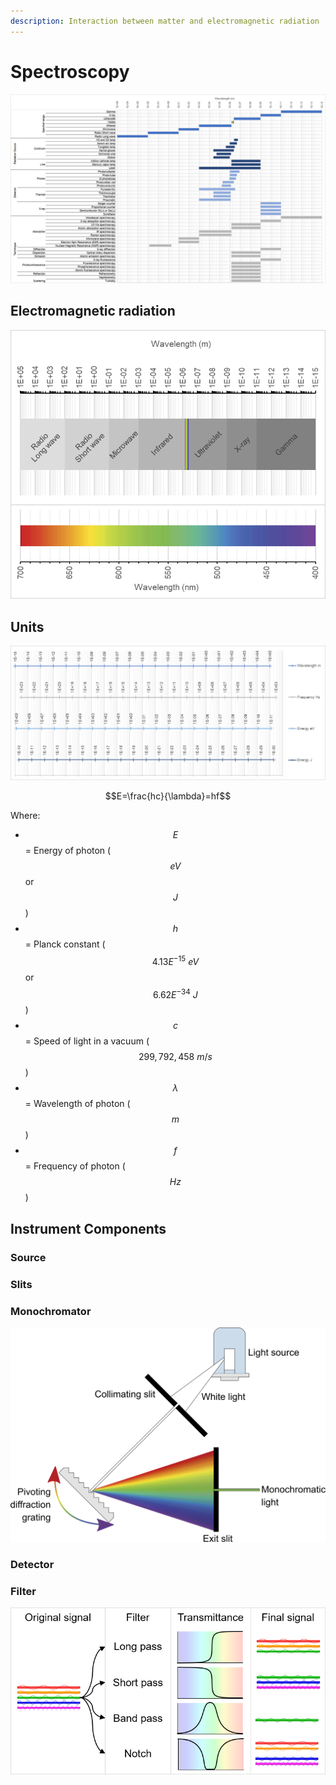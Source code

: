 ```yaml
---
description: Interaction between matter and electromagnetic radiation
---
```


# Spectroscopy



![](<../../../.gitbook/assets/image (36).png>)

## Electromagnetic radiation

![](<../../../.gitbook/assets/image (61).png>)

## Units

![](<../../../.gitbook/assets/image (48).png>)

$$E=\frac{hc}{\lambda}=hf$$

Where:

* $$E$$ = Energy of photon ($$eV$$ or $$J$$)
* $$h$$ = Planck constant ($$4.13E^{-15}\ eV$$or $$6.62E^{-34}\ J$$)
* $$c$$ = Speed of light in a vacuum ($$299,792,458\ m/s$$)
* $$\lambda$$ = Wavelength of photon ($$m$$)
* $$f$$ = Frequency of photon ($$Hz$$)

## Instrument Components

### Source

### Slits

### Monochromator

![](../../../.gitbook/assets/monochromator.png)

### Detector

### Filter

![](../../../.gitbook/assets/OpticalFilters.png)
